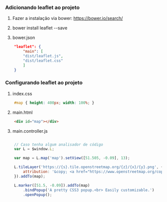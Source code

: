 ### Adicionando leaflet ao projeto

 1. Fazer a instalação via bower: https://bower.io/search/

 2. bower install leaflet --save

 3. bower.json

```json
    "leaflet": {
        "main": [
        "dist/leaflet.js",
        "dist/leaflet.css"
        ]
    }
```

### Configurando leaflet ao projeto

1. index.css

```css
    #map { height: 400px; width: 100%; }
```

2. main.html

```html
    <div id="map"></div>
 ```

3. main.controller.js

```javascript

    // Caso tenha algum analisador de código
    var L = $window.L;

    var map = L.map('map').setView([51.505, -0.09], 13);

    L.tileLayer('https://{s}.tile.openstreetmap.org/{z}/{x}/{y}.png', {
        attribution: '&copy; <a href="https://www.openstreetmap.org/copyright">OpenStreetMap</a> contributors'
    }).addTo(map);

    L.marker([51.5, -0.09]).addTo(map)
        .bindPopup('A pretty CSS3 popup.<br> Easily customizable.')
        .openPopup();
```